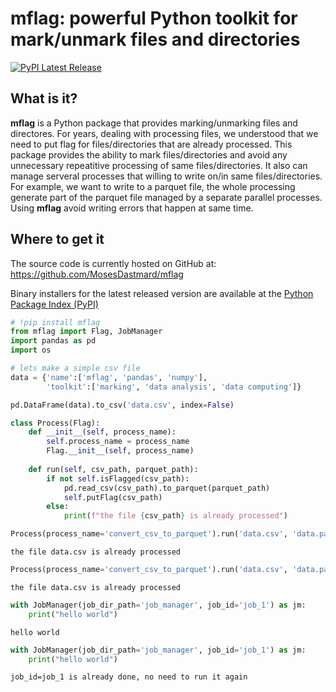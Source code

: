 # mflag: powerful Python toolkit for mark/unmark files and directories 
[![PyPI Latest Release](https://img.shields.io/pypi/v/pandas.svg)](https://pypi.org/project/mflag/)

## What is it?

**mflag** is a Python package that provides marking/unmarking files and directores. For years, dealing with processing files, we understood that we need to put flag for files/directories that are already processed. This package provides the ability to mark files/directories and avoid any unnecessary repeatitive processing of same files/directories.
It also can manage serveral processes that willing to write on/in same files/directories. For example, we want to write to a parquet file, the whole processing generate part of the parquet file managed by a separate parallel processes. Using **mflag** avoid writing errors that happen at same time.

## Where to get it
The source code is currently hosted on GitHub at:
https://github.com/MosesDastmard/mflag

Binary installers for the latest released version are available at the [Python
Package Index (PyPI)](https://pypi.org/project/mflag/)


```python
# !pip install mflag
from mflag import Flag, JobManager
import pandas as pd
import os
```


```python
# lets make a simple csv file
data = {'name':['mflag', 'pandas', 'numpy'],
        'toolkit':['marking', 'data analysis', 'data computing']}

pd.DataFrame(data).to_csv('data.csv', index=False)

class Process(Flag):
    def __init__(self, process_name):
        self.process_name = process_name
        Flag.__init__(self, process_name)
        
    def run(self, csv_path, parquet_path):
        if not self.isFlagged(csv_path):
            pd.read_csv(csv_path).to_parquet(parquet_path)
            self.putFlag(csv_path)
        else:
            print(f"the file {csv_path} is already processed")
```


```python
Process(process_name='convert_csv_to_parquet').run('data.csv', 'data.parquet')
```

    the file data.csv is already processed



```python
Process(process_name='convert_csv_to_parquet').run('data.csv', 'data.parquet')
```

    the file data.csv is already processed



```python
with JobManager(job_dir_path='job_manager', job_id='job_1') as jm:
    print("hello world")
```

    hello world



```python
with JobManager(job_dir_path='job_manager', job_id='job_1') as jm:
    print("hello world")
```

    job_id=job_1 is already done, no need to run it again

